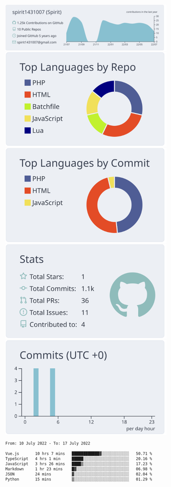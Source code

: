 [![](https://raw.githubusercontent.com/spirit1431007/spirit1431007/master/profile-summary-card-output/nord_bright/0-profile-details.svg)](https://git.io/spiritx)
[![](https://raw.githubusercontent.com/spirit1431007/spirit1431007/master/profile-summary-card-output/nord_bright/1-repos-per-language.svg)](https://git.io/spiritx) [![](https://raw.githubusercontent.com/spirit1431007/spirit1431007/master/profile-summary-card-output/nord_bright/2-most-commit-language.svg)](https://git.io/spiritx)
[![](https://raw.githubusercontent.com/spirit1431007/spirit1431007/master/profile-summary-card-output/nord_bright/3-stats.svg)](https://git.io/spiritx) [![](https://raw.githubusercontent.com/spirit1431007/spirit1431007/master/profile-summary-card-output/nord_bright/4-productive-time.svg)](https://git.io/spiritx)

<!--START_SECTION:waka-->

```text
From: 10 July 2022 - To: 17 July 2022

Vue.js       10 hrs 7 mins   ████████████▓░░░░░░░░░░░░   50.71 %
TypeScript   4 hrs 1 min     █████░░░░░░░░░░░░░░░░░░░░   20.16 %
JavaScript   3 hrs 26 mins   ████▒░░░░░░░░░░░░░░░░░░░░   17.23 %
Markdown     1 hr 23 mins    █▓░░░░░░░░░░░░░░░░░░░░░░░   06.98 %
JSON         24 mins         ▓░░░░░░░░░░░░░░░░░░░░░░░░   02.04 %
Python       15 mins         ▒░░░░░░░░░░░░░░░░░░░░░░░░   01.29 %
```

<!--END_SECTION:waka-->

